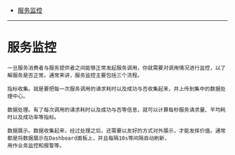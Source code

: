 
* [服务监控](#服务监控)



---

# 服务监控

    ⼀旦服务消费者与服务提供者之间能够正常发起服务调⽤，你就需要对调⽤情况进⾏监控，以了解服务是否正常。通常来讲，服务监控主要包括三个流程。
  
    指标收集。就是要把每⼀次服务调⽤的请求耗时以及成功与否收集起来，并上传到集中的数据处理中⼼。
    
    数据处理。有了每次调⽤的请求耗时以及成功与否等信息，就可以计算每秒服务请求量、平均耗时以及成功率等指标。
    
    数据展示。数据收集起来，经过处理之后，还需要以友好的⽅式对外展示，才能发挥价值。通常都是将数据展示在Dashboard⾯板上，并且每隔10s等间隔⾃动刷新，
    ⽤作业务监控和报警等。
